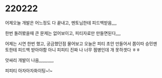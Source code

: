 # 220222



어제오늘 개발은 어느정도 다 끝내고, 멘토님한테 피드백받음,,,,

한번 돌려봤을때 큰 문제는 없어보이고, 피티자료만 만들면된다,,,,



어제는 시연 한번 했고, 궁금했던점 물어보고 오늘은 피티 초안 만들어서 쫌이따 승민멘토한테 피드백 받아야함 아니 피피티 진짜 나 너무 젬병인데 개 못하겟다 ㅎㅎ



앗싸리 개발이 나음,,,,,,,,,,,,



피피티 아자아자화이팅~!~
